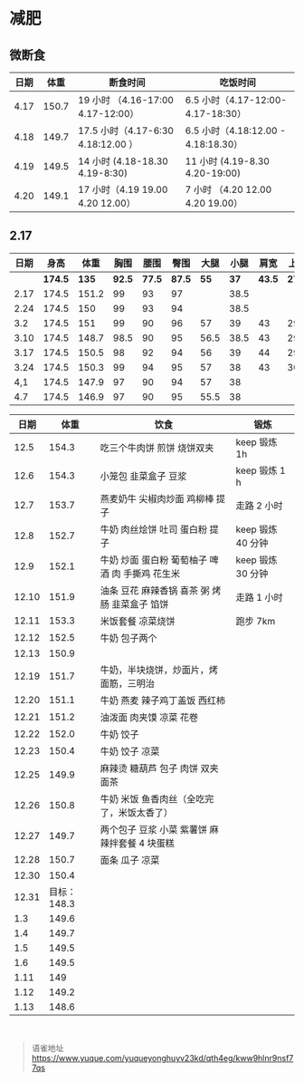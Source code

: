 # 减肥
## 微断食

| 日期 | 体重  | 断食时间                           | 吃饭时间                            |
| ---- | ----- | ---------------------------------- | ----------------------------------- |
| 4.17 | 150.7 | 19 小时 （4.16-17:00 4.17-12:00）  | 6.5 小时（4.17-12:00-4.17-18:30）   |
| 4.18 | 149.7 | 17.5 小时（4.17-6:30 4.18:12.00 ） | 6.5 小时（4.18:12.00 - 4.18:18.30） |
| 4.19 | 149.5 | 14 小时 (4.18-18.30 4.19-8:30)     | 11 小时 (4.19-8.30 4.20-19:00)      |
| 4.20 | 149.1 | 17 小时（4.19 19.00 4.20 12.00）   | 7 小时 （4.20 12.00 4.20 19.00）    |

##

## 2.17

| 日期 | 身高      | 体重    | 胸围     | 腰围     | 臀围     | 大腿   | 小腿   | 肩宽     | 上臂     | 颈围     |
| ---- | --------- | ------- | -------- | -------- | -------- | ------ | ------ | -------- | -------- | -------- |
|      | **174.5** | **135** | **92.5** | **77.5** | **87.5** | **55** | **37** | **43.5** | **27.5** | **36.5** |
| 2.17 | 174.5     | 151.2   | 99       | 93       | 97       |        | 38.5   |          |          |          |
| 2.24 | 174.5     | 150     | 99       | 93       | 94       |        | 38.5   |          |          |          |
| 3.2  | 174.5     | 151     | 99       | 90       | 96       | 57     | 39     | 43       | 29       |          |
| 3.10 | 174.5     | 148.7   | 98.5     | 90       | 95       | 56.5   | 38.5   | 43       | 29.5     | 37.5     |
| 3.17 | 174.5     | 150.5   | 98       | 92       | 94       | 56     | 39     | 44       | 29.5     |          |
| 3.24 | 174.5     | 150.3   | 99       | 94       | 95       | 57     | 38     | 43       | 30       |          |
| 4,1  | 174.5     | 147.9   | 97       | 90       | 94       | 57     | 38     |          |          |          |
| 4.7  | 174.5     | 146.9   | 97       | 90       | 95       | 55.5   | 38     |          |          |          |

| 日期  | 体重        | 饮食                                            | 锻炼              |
| ----- | ----------- | ----------------------------------------------- | ----------------- |
| 12.5  | 154.3       | 吃三个牛肉饼 煎饼 烧饼双夹                      | keep 锻炼 1h      |
| 12.6  | 154.3       | 小笼包 韭菜盒子 豆浆                            | keep 锻炼 1 h     |
| 12.7  | 153.7       | 燕麦奶牛 尖椒肉炒面 鸡柳棒 提子                 | 走路 2 小时       |
| 12.8  | 152.7       | 牛奶 肉丝烩饼 吐司 蛋白粉 提子                  | keep 锻炼 40 分钟 |
| 12.9  | 152.1       | 牛奶 炒面 蛋白粉 葡萄柚子 啤酒 肉 手撕鸡 花生米 | keep 锻炼 30 分钟 |
| 12.10 | 151.9       | 油条 豆花 麻辣香锅 喜茶 粥 烤肠 韭菜盒子 馅饼   | 走路 1 小时       |
| 12.11 | 153.3       | 米饭套餐 凉菜烧饼                               | 跑步 7km          |
| 12.12 | 152.5       | 牛奶 包子两个                                   |                   |
| 12.13 | 150.9       |                                                 |                   |
| 12.19 | 151.7       | 牛奶，半块烧饼，炒面片，烤面筋，三明治          |                   |
| 12.20 | 151.1       | 牛奶 燕麦 辣子鸡丁盖饭 西红柿                   |                   |
| 12.21 | 151.2       | 油泼面 肉夹馍 凉菜 花卷                         |                   |
| 12.22 | 152.0       | 牛奶 饺子                                       |                   |
| 12.23 | 150.4       | 牛奶 饺子 凉菜                                  |                   |
| 12.25 | 149.9       | 麻辣烫 糖葫芦 包子 肉饼 双夹 面茶               |                   |
| 12.26 | 150.8       | 牛奶 米饭 鱼香肉丝（全吃完了，米饭太香了）      |                   |
| 12.27 | 149.7       | 两个包子 豆浆 小菜 紫薯饼 麻辣拌套餐 4 块蛋糕   |                   |
| 12.28 | 150.7       | 面条 瓜子 凉菜                                  |                   |
| 12.30 | 150.4       |                                                 |                   |
| 12.31 | 目标：148.3 |                                                 |                   |
| 1.3   | 149.6       |                                                 |                   |
| 1.4   | 149.7       |                                                 |                   |
| 1.5   | 149.5       |                                                 |                   |
| 1.6   | 149.5       |                                                 |                   |
| 1.11  | 149         |                                                 |                   |
| 1.12  | 149.2       |                                                 |                   |
| 1.13  | 148.6       |                                                 |                   |

<br>
  
> 语雀地址 https://www.yuque.com/yuqueyonghuyv23kd/qth4eg/kww9hlnr9nsf77qs
